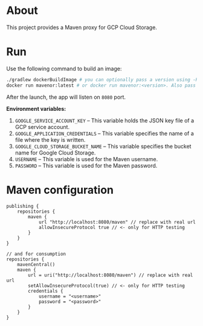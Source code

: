# About

This project provides a Maven proxy for GCP Cloud Storage.

# Run

Use the following command to build an image:

```sh
./gradlew dockerBuildImage # you can optionally pass a version using -Pversion=<version>
docker run mavenor:latest # or docker run mavenor:<version>. Also pass env variables listed below.
```

After the launch, the app will listen on `8080` port.

**Environment variables:**

1. `GOOGLE_SERVICE_ACCOUNT_KEY` – This variable holds the JSON key file of a GCP service account.
2. `GOOGLE_APPLICATION_CREDENTIALS` – This variable specifies the name of a file where the key is written.
3. `GOOGLE_CLOUD_STORAGE_BUCKET_NAME` – This variable specifies the bucket name for Google Cloud Storage.
4. `USERNAME` – This variable is used for the Maven username.
5. `PASSWORD` – This variable is used for the Maven password.

# Maven configuration

```
publishing {
    repositories {
        maven {
            url "http://localhost:8080/maven" // replace with real url
            allowInsecureProtocol true // <- only for HTTP testing
        }
    }
}

// and for consumption
repositories {
    mavenCentral()
    maven {
        url = uri("http://localhost:8080/maven") // replace with real url
        setAllowInsecureProtocol(true) // <- only for HTTP testing
        credentials {
            username = "<username>"
            password = "<password>"
        }
    }
}
```